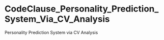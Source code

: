 # CodeClause_Personality_Prediction_System_Via_CV_Analysis
Personality Prediction System via CV Analysis
